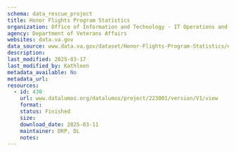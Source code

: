 ```yaml
---
schema: data_rescue_project 
title: Honor Flights Program Statistics
organization: Office of Information and Technology - IT Operations and Services (ITOPS)
agency: Department of Veterans Affairs
websites: data.va.gov
data_source: www.data.va.gov/dataset/Honor-Flights-Program-Statistics/e882-axg7
description: 
last_modified: 2025-03-17
last_modified_by: Kathleen
metadata_available: No
metadata_url: 
resources:
  - id: 430
    url: www.datalumos.org/datalumos/project/223001/version/V1/view
    format: 
    status: Finished
    size: 
    download_date: 2025-03-11
    maintainer: DRP, DL
    notes: 
---
```

